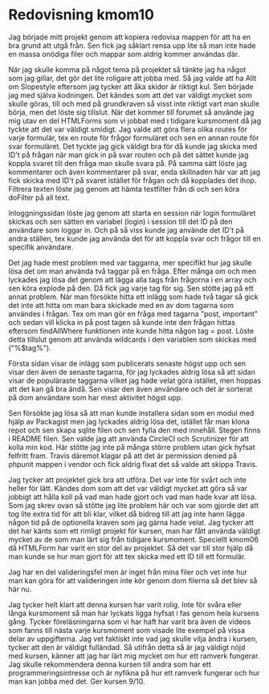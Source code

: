 ---
---
Redovisning kmom10
=========================

Jag började mitt projekt genom att kopiera redovisa mappen för att ha en bra grund att utgå från. Sen fick jag såklart rensa upp lite så man inte hade en massa onödiga filer och mappar som aldrig kommer användas där.

När jag skulle komma på något tema på projektet så tänkte jag ha något som jag gillar, det gör det lite roligare att jobba med. Så jag valde att ha Allt om Slopestyle eftersom jag tycker att åka skidor är riktigt kul. Sen började jag med själva kodningen. Det kändes som att det var väldigt mycket som skulle göras, till och med på grundkraven så visst inte riktigt vart man skulle börja, men det löste sig tillslut. När det kommer till forumet så använde jag mig utav en del HTMLForms som vi jobbat med i tidigare kursmoment då jag tyckte att det var väldigt smidigt. Jag valde att göra flera olika routes för varje formulär, tex en route för frågor formuläret och sen en annan route för svar formuläret. Det tyckte jag gick väldigt bra för då kunde jag skicka med ID't på frågan när man gick in på svar routen och på det sättet kunde jag koppla svaret till den fråga man skulle svara på. På samma sätt löste jag kommentarer och även kommentarer på svar, enda skillnaden här var att jag fick skicka med ID't på svaret istället för frågan och då kopplades det ihop. Filtrera texten löste jag genom att hämta textfilter från di och sen köra doFilter på all text.

Inloggningssidan löste jag genom att starta en session när login formuläret skickas och sen sätten en variabel (login) i session till det ID på den användare som loggar in. Och på så viss kunde jag använde det ID't på andra ställen, tex kunde jag använda det för att koppla svar och frågor till en specifik användare.

Det jag hade mest problem med var taggarna, mer specifikt hur jag skulle lösa det om man använda två taggar på en fråga. Efter många om och men lyckades jag lösa det genom att lägga alla tags från frågorna i en array och sen köra explode på den. Då fick jag varje tag för sig. Sen stötte jag på ett annat problem. När man försökte hitta ett inlägg som hade två tagar så gick det inte att hitta om man bara skickade med en av dom tagarna som användes i frågan. Tex om man gör en fråga med tagarna "post, important" och sedan vill klicka in på post tagen så kunde inte den frågan hittas eftersom findAllWhere funktionen inte kunde hitta någon tag = post. Löste detta tillslut genom att använda wildcards i den variablen som skickas med ("%$tag%").

Första sidan visar de inlägg som publicerats senaste högst upp och sen visar den även de senaste tagarna, för jag lyckades aldrig lösa så att sidan visar de populäraste taggarna vilket jag hade velat göra istället, men hoppas att det kan gå bra ändå. Sen visar den även användare och det är sorterat på dom användare som har mest aktivitet högst upp.

Sen försökte jag lösa så att man kunde installera sidan som en modul med hjälp av Packagist men jag lyckades aldrig lösa det, istället får man klona repot och sen skapa sqlite filen och sen fylla den med innehåll. Stegen finns i README filen. Sen valde jag att använda CircleCI och Scrutinizer för att kolla min kod. Här stötte jag inte på många större problem utan gick hyfsat felfritt fram. Travis däremot klagar på att det är permission denied på phpunit mappen i vendor och fick aldrig fixat det så valde att skippa Travis.

Jag tycker att projektet gick bra att utföra. Det var inte för svårt och inte heller för lätt. Kändes dom som att det var väldigt mycket att göra så var jobbigt att hålla koll på vad man hade gjort och vad man hade kvar att lösa. Som jag skrev ovan så stötte jag lite problem här och var som gjorde det att tog lite extra tid för att bli klar, vilket då bidrog till att jag inte hann lägga någon tid på de optionella kraven som jag gärna hade velat. Jag tycker att det har känts som ett rimligt projekt för kursen, man har fått använda väldigt mycket av de som man lärt sig från tidigare kursmoment. Speciellt kmom06 då HTMLForm har varit en stor del av projektet. Så det var till stor hjälp då man kunde se hur man gjort för att tex skicka med ett ID till ett formulär.

Jag har en del valideringsfel men är inget från mina filer och vet inte hur man kan göra för att valideringen inte kör genom dom filerna så det blev så här nu.

Jag tycker helt klart att denna kursen har varit rolig. Inte för svåra eller långa kursmoment så man har lyckats ligga hyfsat i fas genom hela kursens gång. Tycker föreläsningarna som vi har haft har varit bra även de videos som fanns till nästa varje kursmoment som visade lite exempel på vissa delar av uppgifterna. Jag vet faktiskt inte vad jag skulle vilja ändra i kursen, tycker att den är väldigt fulländad. Så utifrån detta så är jag väldigt nöjd med kursen, känner att jag har lärt mig mycket om hur ett ramverk fungerar. Jag skulle rekommendera denna kursen till andra som har ett programmeringsintresse och är nyfikna på hur ett ramverk fungerar och hur man kan jobba med det. Ger kursen 9/10.
